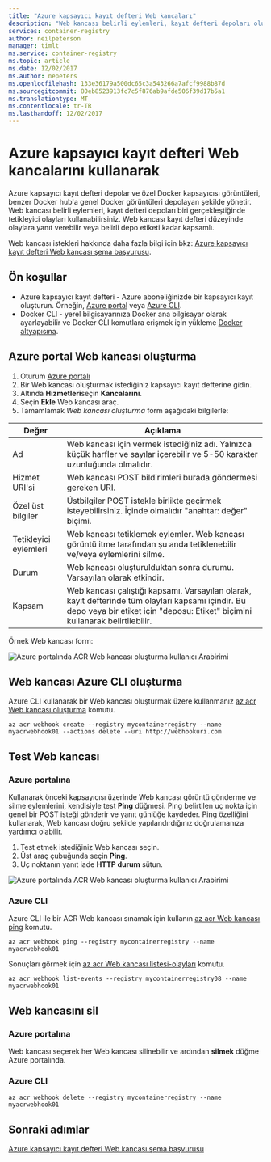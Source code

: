 ```yaml
---
title: "Azure kapsayıcı kayıt defteri Web kancaları"
description: "Web kancası belirli eylemleri, kayıt defteri depoları oluştuğunda tetikleyici olayları kullanmayı öğrenin."
services: container-registry
author: neilpeterson
manager: timlt
ms.service: container-registry
ms.topic: article
ms.date: 12/02/2017
ms.author: nepeters
ms.openlocfilehash: 133e36179a500dc65c3a543266a7afcf9988b87d
ms.sourcegitcommit: 80eb8523913fc7c5f876ab9afde506f39d17b5a1
ms.translationtype: MT
ms.contentlocale: tr-TR
ms.lasthandoff: 12/02/2017
---
```

# <a name="using-azure-container-registry-webhooks"></a>Azure kapsayıcı kayıt defteri Web kancalarını kullanarak

Azure kapsayıcı kayıt defteri depolar ve özel Docker kapsayıcısı görüntüleri, benzer Docker hub'a genel Docker görüntüleri depolayan şekilde yönetir. Web kancası belirli eylemleri, kayıt defteri depoları biri gerçekleştiğinde tetikleyici olayları kullanabilirsiniz. Web kancası kayıt defteri düzeyinde olaylara yanıt verebilir veya belirli depo etiketi kadar kapsamlı.

Web kancası istekleri hakkında daha fazla bilgi için bkz: [Azure kapsayıcı kayıt defteri Web kancası şema başvurusu](container-registry-webhook-reference.md).

## <a name="prerequisites"></a>Ön koşullar

* Azure kapsayıcı kayıt defteri - Azure aboneliğinizde bir kapsayıcı kayıt oluşturun. Örneğin, [Azure portal](container-registry-get-started-portal.md) veya [Azure CLI](container-registry-get-started-azure-cli.md).
* Docker CLI - yerel bilgisayarınıza Docker ana bilgisayar olarak ayarlayabilir ve Docker CLI komutlara erişmek için yükleme [Docker altyapısına](https://docs.docker.com/engine/installation/).

## <a name="create-webhook-azure-portal"></a>Azure portal Web kancası oluşturma

1. Oturum [Azure portalı](https://portal.azure.com)
1. Bir Web kancası oluşturmak istediğiniz kapsayıcı kayıt defterine gidin.
1. Altında **Hizmetleri**seçin **Kancalarını**.
1. Seçin **Ekle** Web kancası araç.
1. Tamamlamak *Web kancası oluşturma* form aşağıdaki bilgilerle:

| Değer | Açıklama |
|---|---|
| Ad | Web kancası için vermek istediğiniz adı. Yalnızca küçük harfler ve sayılar içerebilir ve 5-50 karakter uzunluğunda olmalıdır. |
| Hizmet URI'si | Web kancası POST bildirimleri burada göndermesi gereken URI. |
| Özel üst bilgiler | Üstbilgiler POST istekle birlikte geçirmek isteyebilirsiniz. İçinde olmalıdır "anahtar: değer" biçimi. |
| Tetikleyici eylemleri | Web kancası tetiklemek eylemler. Web kancası görüntü itme tarafından şu anda tetiklenebilir ve/veya eylemlerini silme. |
| Durum | Web kancası oluşturulduktan sonra durumu. Varsayılan olarak etkindir. |
| Kapsam | Web kancası çalıştığı kapsamı. Varsayılan olarak, kayıt defterinde tüm olayları kapsamı içindir. Bu depo veya bir etiket için "deposu: Etiket" biçimini kullanarak belirtilebilir. |

Örnek Web kancası form:

![Azure portalında ACR Web kancası oluşturma kullanıcı Arabirimi](./media/container-registry-webhook/webhook.png)

## <a name="create-webhook-azure-cli"></a>Web kancası Azure CLI oluşturma

Azure CLI kullanarak bir Web kancası oluşturmak üzere kullanmanız [az acr Web kancası oluşturma](/cli/azure/acr/webhook#create) komutu.

```azurecli-interactive
az acr webhook create --registry mycontainerregistry --name myacrwebhook01 --actions delete --uri http://webhookuri.com
```

## <a name="test-webhook"></a>Test Web kancası

### <a name="azure-portal"></a>Azure portalına

Kullanarak önceki kapsayıcısı üzerinde Web kancası görüntü gönderme ve silme eylemlerini, kendisiyle test **Ping** düğmesi. Ping belirtilen uç nokta için genel bir POST isteği gönderir ve yanıt günlüğe kaydeder. Ping özelliğini kullanarak, Web kancası doğru şekilde yapılandırdığınız doğrulamanıza yardımcı olabilir.

1. Test etmek istediğiniz Web kancası seçin.
2. Üst araç çubuğunda seçin **Ping**.
3. Uç noktanın yanıt iade **HTTP durum** sütun.

![Azure portalında ACR Web kancası oluşturma kullanıcı Arabirimi](./media/container-registry-webhook/webhook-02.png)

### <a name="azure-cli"></a>Azure CLI

Azure CLI ile bir ACR Web kancası sınamak için kullanın [az acr Web kancası ping](/cli/azure/acr/webhook#ping) komutu.

```azurecli-interactive
az acr webhook ping --registry mycontainerregistry --name myacrwebhook01
```

Sonuçları görmek için [az acr Web kancası listesi-olayları](/cli/azure/acr/webhook#list-events) komutu.

```azurecli-interactive
az acr webhook list-events --registry mycontainerregistry08 --name myacrwebhook01
```

## <a name="delete-webhook"></a>Web kancasını sil

### <a name="azure-portal"></a>Azure portalına

Web kancası seçerek her Web kancası silinebilir ve ardından **silmek** düğme Azure portalında.

### <a name="azure-cli"></a>Azure CLI

```azurecli-interactive
az acr webhook delete --registry mycontainerregistry --name myacrwebhook01
```

## <a name="next-steps"></a>Sonraki adımlar

[Azure kapsayıcı kayıt defteri Web kancası şema başvurusu](container-registry-webhook-reference.md)